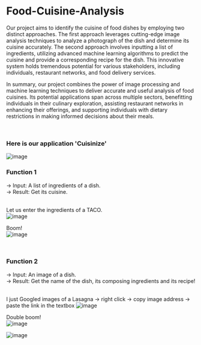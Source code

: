 # Food-Cuisine-Analysis

Our project aims to identify the cuisine of food dishes by employing two distinct approaches. The first approach leverages cutting-edge image analysis techniques to analyze a photograph of the dish and determine its cuisine accurately. The second approach involves inputting a list of ingredients, utilizing advanced machine learning algorithms to predict the cuisine and provide a corresponding recipe for the dish. This innovative system holds tremendous potential for various stakeholders, including individuals, restaurant networks, and food delivery services.

In summary, our project combines the power of image processing and machine learning techniques to deliver accurate and useful analysis of food cuisines. Its potential applications span across multiple sectors, benefitting individuals in their culinary exploration, assisting restaurant networks in enhancing their offerings, and supporting individuals with dietary restrictions in making informed decisions about their meals.

<br>

### Here is our application 'Cuisinize'

![image](https://github.com/Rhugved-Kale/Food-Cuisine-Analysis/assets/86423298/f0c0bf50-e86a-4ccb-ad0b-4d9de37d3a74)
<br>
### Function 1

-> Input: A list of ingredients of a dish. <br>
-> Result: Get its cuisine.<br><br>


Let us enter the ingredients of a TACO. <br>
![image](https://github.com/Rhugved-Kale/Food-Cuisine-Analysis/assets/86423298/bad37c9f-100e-4266-9395-a1317acfeb3e)

Boom!<br>
![image](https://github.com/Rhugved-Kale/Food-Cuisine-Analysis/assets/86423298/3abeaf3f-6abd-4b72-bce8-e61c39d87d5f)

<br>

### Function 2

-> Input: An image of a dish. <br>
-> Result: Get the name of the dish, its composing ingredients and its recipe!<br><br>


I just Googled images of a Lasagna -> right click -> copy image address -> paste the link in the textbox
![image](https://github.com/Rhugved-Kale/Food-Cuisine-Analysis/assets/86423298/07393aa8-815f-4b9d-a59f-db5482b335a3) <br>

Double boom!<br>
![image](https://github.com/Rhugved-Kale/Food-Cuisine-Analysis/assets/86423298/98a39229-e279-4816-9a08-98a7776dd75a)

![image](https://github.com/Rhugved-Kale/Food-Cuisine-Analysis/assets/86423298/245ef771-aeed-48a0-ad55-8b291be4903d)

